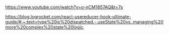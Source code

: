 

https://www.youtube.com/watch?v=o-nCM1857AQ&t=7s


https://blog.logrocket.com/react-usereducer-hook-ultimate-guide/#:~:text=type%20is%20dispatched.-,useState%20vs.,managing%20more%20complex%20state%20logic.



